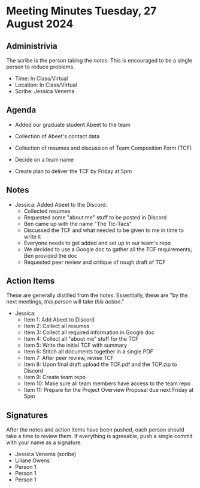 # Meeting Minutes Tuesday, 27 August 2024

## Administrivia
The scribe is the person taking the _notes_. This is encouraged to be a single person to reduce problems.
* Time: In Class/Virtual
* Location: In Class/Virtual
* Scribe: Jessica Venema

## Agenda
* Added our graduate student Abeet to the team
  
* Collection of Abeet's contact data

* Collection of resumes and discussion of Team Composition Form (TCF)

* Decide on a team name

* Create plan to deliver the TCF by Friday at 5pm

## Notes
* Jessica: Added Abeet to the Discord.
	* Collected resumes
	* Requested some "about me" stuff to be posted in Discord
	* Ben came up with the name "The Tic-Tacs"
	* Discussed the TCF and what needed to be given to me in time to write it
	* Everyone needs to get added and set up in our team's repo
	* We decided to use a Google doc to gather all the TCF requirements; Ben provided the doc
	* Requested peer review and critique of rough draft of TCF

## Action Items
These are generally distilled from the notes. Essentially, these are "by the next meetings, _this person_ will take _this action_."
* Jessica: 
  * Item 1: Add Abeet to Discord
  * Item 2: Collect all resumes
  * Item 3: Collect all required information in Google doc
  * Item 4: Collect all "about me" stuff for the TCF
  * Item 5: Write the initial TCF with summary
  * Item 6: Stitch all documents together in a single PDF
  * Item 7: After peer review, revise TCF
  * Item 8: Upon final draft upload the TCF.pdf and the TCP.zip to Discord
  * Item 9: Create team repo
  * Item 10: Make sure all team members have access to the team repo
  * Item 11: Prepare for the Project Overview Proposal due next Friday at 5pm


## Signatures
After the notes and action items have been pushed, each person should take a time to review them. If everything is agreeable, push a single commit with your name as a signature. 
* Jessica Venema (scribe)
* Liliane Owens
* Person 1
* Person 1
* Person 1
